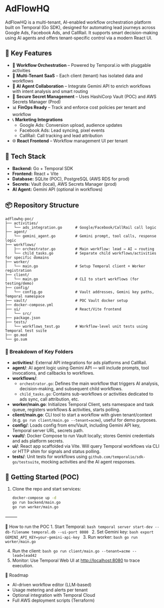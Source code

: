 # AdFlowHQ

AdFlowHQ is a multi-tenant, AI-enabled workflow orchestration platform built on Temporal (Go SDK), designed for automating lead journeys across Google Ads, Facebook Ads, and CallRail. It supports smart decision-making using AI agents and offers tenant-specific control via a modern React UI.

## 🌟 Key Features

- 🧩 **Workflow Orchestration** – Powered by Temporal.io with pluggable activities
- 👥 **Multi-Tenant SaaS** – Each client (tenant) has isolated data and workflows
- 🤖 **AI Agent Collaboration** – Integrate Gemini API to enrich workflows with intent analysis and smart routing
- 🔐 **Secure Secret Management** – Uses HashiCorp Vault (POC) and AWS Secrets Manager (Prod)
- 📊 **FinOps Ready** – Track and enforce cost policies per tenant and workflow
- 📞 **Marketing Integrations**
  - Google Ads: Conversion upload, audience updates
  - Facebook Ads: Lead syncing, pixel events
  - CallRail: Call tracking and lead attribution
- 🌐 **React Frontend** – Workflow management UI per tenant

## 🚀 Tech Stack

- **Backend:** Go + Temporal SDK
- **Frontend:** React + Vite
- **Database:** SQLite (POC), PostgreSQL (AWS RDS for prod)
- **Secrets:** Vault (local), AWS Secrets Manager (prod)
- **AI Agent:** Gemini API (optional in workflows)

## 📦 Repository Structure

```
adflowhq-poc/
├── activities/
│   └── ads_integration.go      # Google/Facebook/CallRail call logic
├── agent/
│   └── gemini_agent.go         # Gemini prompt, tool calls, response logic
├── workflows/
│   ├── orchestrator.go         # Main workflow: lead → AI → routing
│   └── child_tasks.go          # Separate child workflows/activities for specific domains
├── worker/
│   └── main.go                 # Setup Temporal client + Worker registration
├── client/
│   └── main.go                 # CLI to start workflows (for testing/demo)
├── config/
│   └── config.go               # Vault addresses, Gemini key paths, Temporal namespace
├── vault/                      # POC Vault docker setup
├── docker-compose.yml
├── ui/                         # React/Vite frontend
│   └── src/
├── package.json
├── tests/
│   └── workflows_test.go       # Workflow-level unit tests using Temporal test suite
├── go.mod
└── go.sum
```

### 📁 Breakdown of Key Folders
- **activities/**: External API integrations for ads platforms and CallRail.
- **agent/**: AI agent logic using Gemini API — will include prompts, tool invocations, and callbacks to workflows.
- **workflows/**:
  - `orchestrator.go`: Defines the main workflow that triggers AI analysis, decision-making, and subsequent child workflows.
  - `child_tasks.go`: Contains sub-workflows or activities dedicated to ads sync, call attribution, etc.
- **worker/main.go**: Initializes Temporal Client, sets namespace and task queue, registers workflows & activities, starts polling.
- **client/main.go**: CLI tool to start a workflow with given tenant/context (e.g. `go run client/main.go --tenant=acme`), useful for demo purposes.
- **config/**: Loads config from env/Vault, including Gemini API key, Temporal server URL, secrets path.
- **vault/**: Docker Compose to run Vault locally; stores Gemini credentials and ads platform secrets.
- **ui/**: React app scaffolded via Vite. Will query Temporal workflows via CLI or HTTP shim for signals and status polling.
- **tests/**: Unit tests for workflows using `github.com/temporalio/sdk-go/testsuite`, mocking activities and the AI agent responses.

## 🔧 Getting Started (POC)

1. Clone the repo and start services:
   ```bash
   docker-compose up -d
   go run backend/main.go
   go run worker/main.go
   ```


⸻

🔧 How to run the POC
	1.	Start Temporal:
    ```bash
    temporal server start-dev --db-filename temporal.db --ui-port 8080
    ```
  2. Set Gemini key:
    ```bash
    export GEMINI_API_KEY=your-gemini-api-key
    ```
  3.	Run worker:
    ```bash
    go run worker/main.go
    ```

  4. Run the client:
    ```bash
    go run client/main.go --tenant=acme --lead=lead42
    ```
  5.	Monitor: Use Temporal Web UI at [http://localhost:8080](http://localhost:8080) to trace execution.




📌 Roadmap

 - AI-driven workflow editor (LLM-based)
 - Usage metering and alerts per tenant
 - Optional integration with Temporal Cloud
 - Full AWS deployment scripts (Terraform)


 






